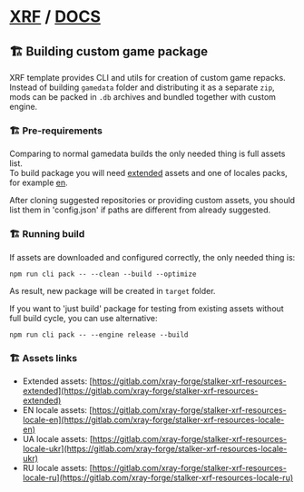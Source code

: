 # [XRF](../README.md) / [DOCS](./README.md)

## ️️🏗️ Building custom game package

XRF template provides CLI and utils for creation of custom game repacks. <br/>
Instead of building `gamedata` folder and distributing it as a separate `zip`, mods can be packed in `.db` archives
and bundled together with custom engine.

### 🏗️ Pre-requirements

Comparing to normal gamedata builds the only needed thing is full assets list. <br/>
To build package you will need [extended](https://gitlab.com/xray-forge/stalker-xrf-resources-extended) assets
and one of locales packs, for example [en](https://gitlab.com/xray-forge/stalker-xrf-resources-locale-en). <br/>

After cloning suggested repositories or providing custom assets, you should list them in 'config.json' if paths are different from already suggested.

### 🏗️ Running build

If assets are downloaded and configured correctly, the only needed thing is:

```
npm run cli pack -- --clean --build --optimize
```

As result, new package will be created in `target` folder.

If you want to 'just build' package for testing from existing assets without full build cycle, you can use alternative:

```
npm run cli pack -- --engine release --build
```

### 🏗️ Assets links

- Extended assets: [https://gitlab.com/xray-forge/stalker-xrf-resources-extended](https://gitlab.com/xray-forge/stalker-xrf-resources-extended)
- EN locale assets: [https://gitlab.com/xray-forge/stalker-xrf-resources-locale-en](https://gitlab.com/xray-forge/stalker-xrf-resources-locale-en)
- UA locale assets: [https://gitlab.com/xray-forge/stalker-xrf-resources-locale-ukr](https://gitlab.com/xray-forge/stalker-xrf-resources-locale-ukr)
- RU locale assets: [https://gitlab.com/xray-forge/stalker-xrf-resources-locale-ru](https://gitlab.com/xray-forge/stalker-xrf-resources-locale-ru)
